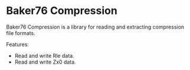 # Baker76 Compression

Baker76 Compression is a library for reading and extracting compression file formats.

Features:
- Read and write Rle data.
- Read and write Zx0 data.
